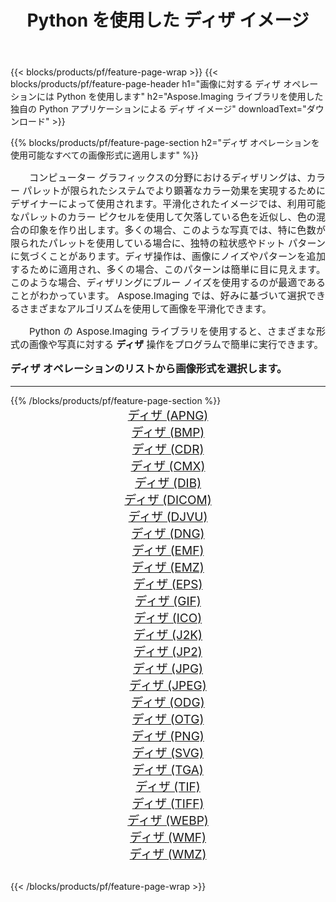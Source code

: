 ﻿---
title: Python を使用した ディザ イメージ 
weight: 3920
url: /ja/python-net/dither/ 
lang: ja
langdirlevel: 2
locales: zh-hans,ja,it,ru,de,es,fr,nl,id,lt,pl,pt,vi,tr,ko,zh-hant,ar,hi,th,sv,cs,uk,he
description: 独自の Python アプリケーションとサーバー API を使用して、Aspose.Imaging ライブラリを ディザ の画像と写真に適用します。
---

{{< blocks/products/pf/feature-page-wrap >}}
{{< blocks/products/pf/feature-page-header h1="画像に対する ディザ オペレーションには Python を使用します" h2="Aspose.Imaging ライブラリを使用した独自の Python アプリケーションによる ディザ イメージ" downloadText="ダウンロード" >}}


{{% blocks/products/pf/feature-page-section  h2="ディザ オペレーションを使用可能なすべての画像形式に適用します" %}}
<p align="justify" style="text-indent:2em;font-size:15px;">
コンピューター グラフィックスの分野におけるディザリングは、カラー パレットが限られたシステムでより顕著なカラー効果を実現するためにデザイナーによって使用されます。平滑化されたイメージでは、利用可能なパレットのカラー ピクセルを使用して欠落している色を近似し、色の混合の印象を作り出します。多くの場合、このような写真では、特に色数が限られたパレットを使用している場合に、独特の粒状感やドット パターンに気づくことがあります。ディザ操作は、画像にノイズやパターンを追加するために適用され、多くの場合、このパターンは簡単に目に見えます。このような場合、ディザリングにブルー ノイズを使用するのが最適であることがわかっています。 Aspose.Imaging では、好みに基づいて選択できるさまざまなアルゴリズムを使用して画像を平滑化できます。
</p>
<p align="justify" style="text-indent:2em;font-size:15px;">
Python の Aspose.Imaging ライブラリを使用すると、さまざまな形式の画像や写真に対する <b>ディザ</b> 操作をプログラムで簡単に実行できます。
</p>
<h3 style="margin-top:16px;">
ディザ オペレーションのリストから画像形式を選択します。
</h3>
<hr/>
{{% /blocks/products/pf/feature-page-section %}}
<div class="container-fluid productfamilypage bg-gray">
    <div class="convertypes bg-gray agp-content section">
        <div class="container">
		<div class="row other-converters" style="gap: 10px;font-size: 19px;text-align:center;">
		    <div class='col-md-3 other-converter remove-lp remove-rp'><a href="/imaging/ja/python-net/dither/apng/" style="padding:15px;">ディザ (APNG)</a></div><div class='col-md-3 other-converter remove-lp remove-rp'><a href="/imaging/ja/python-net/dither/bmp/" style="padding:15px;">ディザ (BMP)</a></div><div class='col-md-3 other-converter remove-lp remove-rp'><a href="/imaging/ja/python-net/dither/cdr/" style="padding:15px;">ディザ (CDR)</a></div><div class='col-md-3 other-converter remove-lp remove-rp'><a href="/imaging/ja/python-net/dither/cmx/" style="padding:15px;">ディザ (CMX)</a></div><div class='col-md-3 other-converter remove-lp remove-rp'><a href="/imaging/ja/python-net/dither/dib/" style="padding:15px;">ディザ (DIB)</a></div><div class='col-md-3 other-converter remove-lp remove-rp'><a href="/imaging/ja/python-net/dither/dicom/" style="padding:15px;">ディザ (DICOM)</a></div><div class='col-md-3 other-converter remove-lp remove-rp'><a href="/imaging/ja/python-net/dither/djvu/" style="padding:15px;">ディザ (DJVU)</a></div><div class='col-md-3 other-converter remove-lp remove-rp'><a href="/imaging/ja/python-net/dither/dng/" style="padding:15px;">ディザ (DNG)</a></div><div class='col-md-3 other-converter remove-lp remove-rp'><a href="/imaging/ja/python-net/dither/emf/" style="padding:15px;">ディザ (EMF)</a></div><div class='col-md-3 other-converter remove-lp remove-rp'><a href="/imaging/ja/python-net/dither/emz/" style="padding:15px;">ディザ (EMZ)</a></div><div class='col-md-3 other-converter remove-lp remove-rp'><a href="/imaging/ja/python-net/dither/eps/" style="padding:15px;">ディザ (EPS)</a></div><div class='col-md-3 other-converter remove-lp remove-rp'><a href="/imaging/ja/python-net/dither/gif/" style="padding:15px;">ディザ (GIF)</a></div><div class='col-md-3 other-converter remove-lp remove-rp'><a href="/imaging/ja/python-net/dither/ico/" style="padding:15px;">ディザ (ICO)</a></div><div class='col-md-3 other-converter remove-lp remove-rp'><a href="/imaging/ja/python-net/dither/j2k/" style="padding:15px;">ディザ (J2K)</a></div><div class='col-md-3 other-converter remove-lp remove-rp'><a href="/imaging/ja/python-net/dither/jp2/" style="padding:15px;">ディザ (JP2)</a></div><div class='col-md-3 other-converter remove-lp remove-rp'><a href="/imaging/ja/python-net/dither/jpg/" style="padding:15px;">ディザ (JPG)</a></div><div class='col-md-3 other-converter remove-lp remove-rp'><a href="/imaging/ja/python-net/dither/jpeg/" style="padding:15px;">ディザ (JPEG)</a></div><div class='col-md-3 other-converter remove-lp remove-rp'><a href="/imaging/ja/python-net/dither/odg/" style="padding:15px;">ディザ (ODG)</a></div><div class='col-md-3 other-converter remove-lp remove-rp'><a href="/imaging/ja/python-net/dither/otg/" style="padding:15px;">ディザ (OTG)</a></div><div class='col-md-3 other-converter remove-lp remove-rp'><a href="/imaging/ja/python-net/dither/png/" style="padding:15px;">ディザ (PNG)</a></div><div class='col-md-3 other-converter remove-lp remove-rp'><a href="/imaging/ja/python-net/dither/svg/" style="padding:15px;">ディザ (SVG)</a></div><div class='col-md-3 other-converter remove-lp remove-rp'><a href="/imaging/ja/python-net/dither/tga/" style="padding:15px;">ディザ (TGA)</a></div><div class='col-md-3 other-converter remove-lp remove-rp'><a href="/imaging/ja/python-net/dither/tif/" style="padding:15px;">ディザ (TIF)</a></div><div class='col-md-3 other-converter remove-lp remove-rp'><a href="/imaging/ja/python-net/dither/tiff/" style="padding:15px;">ディザ (TIFF)</a></div><div class='col-md-3 other-converter remove-lp remove-rp'><a href="/imaging/ja/python-net/dither/webp/" style="padding:15px;">ディザ (WEBP)</a></div><div class='col-md-3 other-converter remove-lp remove-rp'><a href="/imaging/ja/python-net/dither/wmf/" style="padding:15px;">ディザ (WMF)</a></div><div class='col-md-3 other-converter remove-lp remove-rp'><a href="/imaging/ja/python-net/dither/wmz/" style="padding:15px;">ディザ (WMZ)</a></div>
                </div>
        </div>
    </div>
</div>
<br/>

{{< /blocks/products/pf/feature-page-wrap >}}
